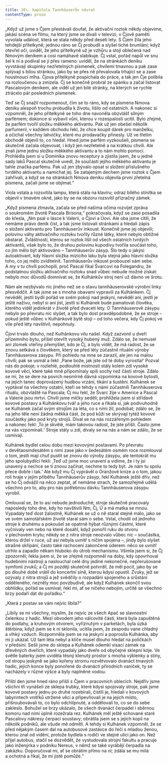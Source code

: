 ```yaml
---
title: 16\. kapitola Tannhäuserův návrat
contentType: prose
---
```


„Když už jsme s Čjem přestávali doufat, že aktivační roztok někdy objevíme, jakási scéna ve filmu, na který jsme se dívali v televizi, v Čjově paměti vyvolala událost, která se stala někdy před deseti lety. S Čjem žila jeho tehdejší přítelkyně; jednou ráno se Čj probudil a slyšel tiché brumlání; když otevřel oči, uviděl, že jeho přítelkyně už je vzhůru a stojí oblečená nad Nmovým deníkem a cosi namáhavě slabikuje. Čj vstal, pořád napůl ve snu šel k ní a podíval se jí přes rameno: uviděl, že na stránkách deníku vyvstávají skupinky nezřetelných písmenek, chvílemi tmavnou a pak zase splývají s bílou stránkou, jako by se přes ně převalovala trhající se a zase houstnoucí mlha. Čjova přítelkyně pospíchala do práce, a tak jen Čje políbila na rozloučenou a zmizela. Čj se konečně probral ze spánku a začal listovat Pascalovým deníkem, ale viděl už jen bílé stránky, na kterých se rychle ztrácelo pár posledních písmenek.

Teď se Čj snažil rozpomenout, čím se to ráno, kdy se písmena Nmova deníku alespoň trochu probudila k životu, lišilo od ostatních. A nakonec si vzpomněl, že jeho přítelkyně se toho dne navoněla obzvlášť silným parfémem; dokonce si vybavil vůni, kterou v rozespalosti ucítil. Bylo zřejmé, že parfém tvořil složku měkkého aktivantu. Pak už jen obešel několik parfumerií, v každém obchodu řekl, že chce koupit dárek pro manželku, a očichal všechny lahvičky, které mu prodavačky přinesly. Už ve třetím obchodě objevil to, co hledal. Hned jsme parfém vyzkoušeli, písmena se skutečně začala objevovat, i když jen nezřetelně a na krátkou chvíli. Ale znali jsme jednu složku měkkého aktivantu a to nám mohlo pomoci. Prohlédla jsem si u Dominika znovu receptury a zjistila jsem, že u jedné sady laků Pascal skutečně uvedl, že součástí jejího měkkého aktivantu je tahle značka parfému. Pak už jen zbývalo opsat si složení příslušného tvrdého aktivantu a namíchat jej. Se zatajeným dechem jsme roztok s Čjem zahřívali, a když se na stránkách Nmova deníku objevila první zřetelná písmena, začali jsme se objímat.“

Viola vstala a rozsvítila lampu, která stála na klavíru; odraz bílého stínítka se objevil v tmavém okně, jako by se na obzoru rozsvítil přízračný zámek.

„Když písmena ztmavla, začala se před našima očima rozvíjet zpráva o soukromém životě Pascala Brisona,“ pokračovala, když se zase posadila do křesla, „Nm psal o lásce k Valerii, o Čjovi a Úovi. Ale oba jsme cítili, že nemáme právo deník číst, a tak jsme listovali stránkami a hledali zápis o složení aktivantu pro Tannhäuserův inkoust. Konečně jsme jej objevili; polovinu váhy aktivačního roztoku tvořily různé látky, které nebylo obtížné obstarat. Zvláštností, kterou se roztok lišil od všech ostatních tvrdých aktivantů, však bylo to, že druhou polovinu kupodivu tvořila součást toho, co jím mělo být aktivováno – Tannhäuserův zásyp. Šlo tedy o jakýsi autoaktivant, kdy hlavní složka mizícího laku byla stejná jako hlavní složka toho, co jej mělo zviditelnit. Tannhäuserův inkoust probouzel sám sebe. A my v tu chvíli pochopili, proč Pascal říkal Švarcovi na Folegandru, že podstatnou složku aktivačního roztoku snad vůbec nebude možné získat: nebylo moc důvodů domnívat se, že Kulhánkův stroj není už dávno ve šrotu.

Nám ale nezbývalo nic jiného než se o stavu tannhäuserovské výrobní linky přesvědčit. A tak jsme se s mnoha obavami vypravili za Kulhánkem. Čj nevěděl, jestli bydlí pořád ve svém pokoji nad jeskyní, nevěděl ani, jestli je ještě naživu, nebyl si ani jist, jestli si Kulhánek bude pamatovat člověka, kterého viděl jedinkrát v životě před dvaceti lety. O Tannhäuserově zásypu nebylo po převratu nic slyšet, a tak bylo dost pravděpodobné, že se stroje – pokud ještě vůbec v Kulhánkově bytě stojí – od toho večera, kdy Čj pokoj ve vile před léty navštívil, nepohnuly.

Čjovi trvalo dlouho, než Kulhánkovu vilu našel. Když zazvonil u dveří přízemního bytu, přišel otevřít vysoký hubený muž. Zdálo se, že nemusel ani zlomek vteřiny přemýšlet, kdo je Čj, a bylo vidět, že má radost, že se znovu setkává s člověkem, který se před léty zúčastnil rituální výroby Tannhäuserova zásypu. Při pohledu na mne se zarazil, ale jen na malou chvíli; pak se usmál a řekl: ‚Pane bože, jak jste od té doby vyrostla!‘ Pozval nás do pokoje; v rozlehlé, podlouhlé místnosti stály kolem zdí vysoké kovové věci, které také mně připomínaly spíš sochy než části stroje. Zdálo se mi, že se dere na povrch nesmírně dávná vzpomínka na kovové bytosti, na jejich tanec doprovázený hudbou vrzání, tikání a šustění. Kulhánek se vyptával na všechny ostatní, kteří se tehdy s námi zúčastnili Tannhäuserova rituálu, obzvláště na Pascala; Čj mu řekl, že Švarc žije v Americe a Pascal a Valerie jsou mrtvi. Chvíli jsme mlčky seděli; prohlížela jsem si střídavě kovové postavy a Kulhánkovu tvář a jeho ruce a říkala si, jak podivuhodně se Kulhánek začal svým strojům za léta, co s nimi žil, podobat; zdálo se, že na jeho těle není žádná měkká část, že pod kůží se skrývají tytéž kovové součástky jako pod kryty strojů. Díval se na nás rozzářeným pohledem a nakonec řekl: ‚To je skvělé, mám takovou radost, že jste přišli. Často jsme na vás vzpomínali.‘ Stroje stály u zdí, dívaly se na nás a nám se zdálo, že se usmívají.

Kulhánek bydlel celou dobu mezi kovovými postavami. Po převratu v devětaosmdesátém s nimi zase jako v šedesátém osmém roce rozmlouval o tom, jestli mají chuť pustit se znovu do výroby zásypu, ale tentokrát mu jeho spolubydlící řekli: ‚Teď už jsme moc unavení a vidíme, že i ty jsi unavený a nechce se ti znovu začínat, nechme to tedy být. Je nám tu spolu přece dobře i tak.‘ Ale když mu Čj vyprávěl o Oranžové knize a o tom, jakou roli hraje v jejím příběhu Tannhäuserův zásyp, řekl Kulhánek ještě dřív, než se ho Čj odvážil na něco zeptat, ať nemáme strach, že samozřejmě udělá všechno pro to, aby pro nás potřebnou dávku Tannhäuserova zásypu vyrobil.

Omlouval se, že to asi nebude jednoduché; stroje skutečně pracovaly naposledy toho dne, kdy ho navštívili Nm, Čj, Ú a má matka se mnou. Vypadaly teď dost žalostně, Kulhánek se už o ně staral stejně málo, jako se ve svém samotářském životě staral sám o sebe. Vstal, chodil od jednoho stroje k druhému a pokoušel se opatrně hýbat různými částmi, které vyčnívaly ven nebo na které dosáhl, když ponořil ruku do otvoru v plechovém krytu; někdy se z nitra stroje neozvalo vůbec nic – součástka, kterou držel v ruce, už asi nebyla uvnitř s ničím spojena –, jindy bylo slyšet strašné skřípání, často také rachocení zakončené úderem: něco se uvnitř utrhlo a zapadlo někam hluboko do útrob mechanismu. Všimla jsem si, že Čj zpozorněl; řekla jsem si, že se zřejmě rozpomněl na doby, kdy opovrhoval hudebními nástroji a naslouchal celé dny jediné nekonečné, nepřerušované symfonii zvuků; a Čj mi později skutečně potvrdil, že měl pocit, jako by se po dlouhé době vrátil do koncertní síně, kterou kdysi opustil. Zvuky, jež se ozývaly z nitra strojů a jež svědčily o rozpadání spojeného a srůstání odděleného, nezněly moc povzbudivě, ale když Kulhánek skončil svou obhlídku, pořád se usmíval; řekl mi, ať se ničeho nebojím, určitě se všechno brzy podaří dát do pořádku.“

„Která z postav se vám nejvíc líbila?“

„Líbily se mi všechny, myslím, že nejvíc ze všech Apač se slavnostní čelenkou z hadic. Mezi obvodem jeho válcovité části, která byla zapuštěná do podlahy, a kruhovým otvorem, vyříznutým v parketách, byla úzká štěrbina; když jsem se k ní sklonila, ucítila jsem, že zespodu vane chladný a vlhký vzduch. Rozpomněla jsem se na jeskyni a poprosila Kulhánka, aby mi ji ukázal. Už tam léta nebyl a klíče musel dlouho hledat na poličkách v předsíni. Sešli jsme do sklepa a Kulhánek odemkl visací zámek na dřevěných dveřích, které vypadaly jako dveře od obyčejné sklepní kóje. Ve světle baterky jsem uviděla těsný klenutý prostor s mnoha výklenky a stíny, od stropu jeskyně se jako kořeny stromu rozvětvovalo dvanáct tmavých hadic, jejich konce byly ponořené do dvanácti přírodních vaniček, ty se nacházely v různé výšce a byly naplněné vodou.

Příští den jsme hned ráno přišli s Čjem v pracovních oblecích. Nejdřív jsme všichni tři vynášeli ze sklepa trubky, které kdysi spojovaly stroje, pak jsme kovové postavy jednu po druhé rozebírali, čistili je, hledali v kovových labyrintech vnitřků utržené věci a připevňovali je na jejich místo, přišroubovávali to, co bylo odchlípnuté, a oddělovali to, co se do sebe zakleslo. Bohužel se brzy ukázalo, že všech dvanáct čerpadel i sběrnou komoru nad nimi úplně rozežrala rez. Kulhánek měl ještě schované staré Pascalovy nákresy čerpací soustavy; obrátila jsem se s jejich kopií na několik podniků, ale všude mě odmítli. A tehdy si Kulhánek vzpomněl, že se před nějakým časem dal na autobusové zastávce do řeči s mladou ženou, kterou znal od vidění, protože bydlela s rodiči ve stejné ulici jako on. Než přijel autobus, stačil se dozvědět, že vystudovala strojní fakultu a pracuje jako inženýrka v podniku Nereus, v němž se také vyrábějí čerpadla na zakázku. Doporučoval mi, ať se obrátím přímo na ni; zdála se mu milá a ochotná a říkal, že mi jistě pomůže.“

